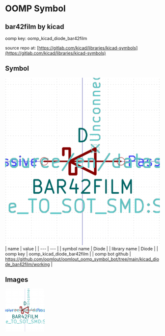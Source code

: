 # OOMP Symbol  
## bar42film  by kicad  
  
oomp key: oomp_kicad_diode_bar42film  
  
source repo at: [https://gitlab.com/kicad/libraries/kicad-symbols](https://gitlab.com/kicad/libraries/kicad-symbols)  
## Symbol  
  
[![working.png](working_600.png)](working.png)  
| name | value | 
| --- | --- | 
| symbol name | Diode | 
| library name | Diode | 
| oomp key | oomp_kicad_diode_bar42film | 
| oomp bot github | https://github.com/oomlout/oomlout_oomp_symbol_bot/tree/main/kicad_diode_bar42film/working | 
## Images  
  
[![working.png](working_140.png)](working.png)  

